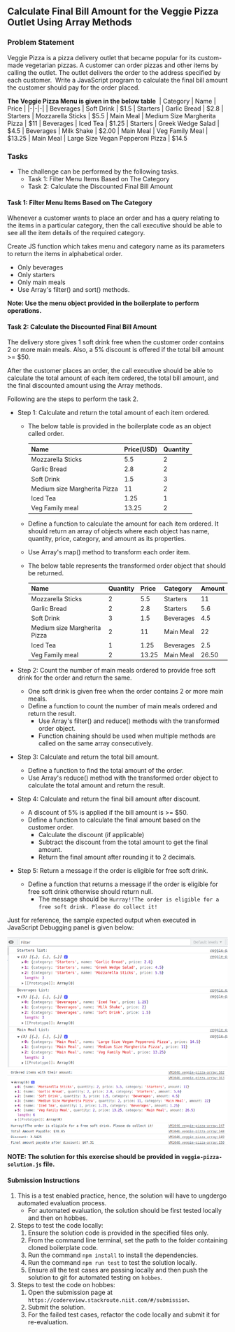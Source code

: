 ## Calculate Final Bill Amount for the Veggie Pizza Outlet Using Array Methods ​

### Problem Statement

Veggie Pizza is a pizza delivery outlet that became popular for its custom-made vegetarian pizzas. A customer can order pizzas and other items by calling the outlet. The outlet delivers the order to the address specified by each customer.​
​
Write a JavaScript program to calculate the final bill amount the customer should pay for the order placed.

**The Veggie Pizza Menu is given in the below table**
​
| Category​ | Name​ | Price​ |
|-|-|-|
| Beverages​ | Soft Drink | $1.5​
| Starters​ | Garlic Bread ​| $2.8​
| Starters​ | Mozzarella Sticks​ | $5.5​
| Main Meal​ | Medium Size Margherita Pizza​ | $11​
| Beverages​ | Iced Tea​ | $1.25​
| Starters​ | Greek Wedge Salad​ | $4.5​
| Beverages​ | Milk Shake​ | $2.00
| Main Meal​ | Veg Family Meal​ | $13.25​
| Main Meal​ | Large Size Vegan Pepperoni Pizza​ | $14.5​

### Tasks

- The challenge can be performed by the following tasks.​
   - Task 1: Filter Menu Items Based on The Category
   - Task 2: Calculate the Discounted Final Bill Amount​

#### Task 1: Filter Menu Items Based on The Category
Whenever a customer wants to place an order and has a query relating to the items in a particular category, then the call executive should be able to see all the item details of the required category.​

Create JS function which takes menu and category name as its parameters to return the items in alphabetical order.​
   - Only beverages​
   - Only starters​
   - Only main meals​
- Use Array's filter() and sort() methods.​

**Note: Use the menu object provided in the boilerplate to perform operations.​**
​
#### Task 2: Calculate the Discounted Final Bill Amount​

The delivery store gives 1 soft drink free when the customer order contains 2 or more main meals. Also, a  5% discount is offered if the total bill amount >= $50. ​

After the customer places an order, the call executive should be able to calculate the total amount of each item ordered, the total bill amount, and the final discounted amount using the Array methods.

Following are the steps to perform the task 2.
- Step 1: Calculate and return the total amount of each item ordered.​

  - The below table is provided in the boilerplate code as an object called order. 

      | Name​ | Price(USD)​ | Quantity​ |
      |-|-|-|
      | Mozzarella Sticks​ | 5.5​ | 2​ |
      | Garlic Bread​ | 2.8​ | 2​ |
      | Soft Drink | 1.5​ | 3​ |
      | Medium size Margherita Pizza​ | 11​ | 2​ |
      | Iced Tea​ | 1.25​ | 1​ |
      | Veg Family meal​ | 13.25​ | 2​
   - Define a function to calculate the amount for each item ordered. It should return an array of objects where each object has name, quantity, price, category, and amount as its properties. ​
   - Use Array's map() method to transform each order item. 
   - The below table represents the transformed order object that should be returned.
  
      | Name​ | Quantity|Price | Category | Amount|
      |---|---|---|---|---|
      | Mozzarella Sticks​ |2| 5.5​ | Starters|11
      | Garlic Bread​ | 2|2.8​ |Starters|5.6
      | Soft Drink | 3|1.5​ | Beverages|4.5
      | Medium size Margherita Pizza​ | 2|11​ | Main Meal|22​ |
      | Iced Tea​ | 1|1.25​ | Beverages|2.5
      | Veg Family meal​ | 2|13.25​ | Main Meal|26.50|


- Step 2: Count the number of main meals ordered to provide free soft drink for the order and return the same​.
   - One soft drink is given free when the order contains 2 or more main meals.​
   - Define a function to count the number of main meals ordered and return the result.​
      - Use Array's filter() and reduce() methods with the transformed order object.​
      - Function chaining should be used when multiple methods are called on the same array consecutively. ​

- Step 3: Calculate and return the total bill amount.​
   - Define a function to find the total amount of the order.​
   - Use Array's reduce() method with the transformed order object to calculate the total amount and return the result.

- Step 4: Calculate and return the final bill amount after discount.​
   - A discount of 5% is applied if the bill amount is >= $50.​
   - Define a function to calculate the final amount based on the customer order.​
      - Calculate the discount (if applicable)​
      - Subtract the discount from the total amount to get the final amount.
      - Return the final amount after rounding it to 2 decimals.


- Step 5: Return a message if the order is eligible for free soft drink.​
   - Define a function that returns a message if the order is eligible for free soft drink otherwise should return null.​
      -  The message should be `Hurray!!The order is eligible for a free soft drink. Please do collect it!`


Just for reference, the sample expected output when executed in JavaScript Debugging panel is given below:

![](./veggie-pizza-output-1.png)
![](./veggie-pizza-output-2.png)​


**NOTE: The solution for this exercise should be provided in `veggie-pizza-solution.js` file.**
​
#### Submission Instructions

1. This is a test enabled practice, hence, the solution will have to ungdergo automated evaluation process.
    - For automated evaluation, the solution should be first tested locally and then on hobbes.
2. Steps to test the code locally:
    1. Ensure the solution code is provided in the specified files only.
    2. From the command line terminal, set the path to the folder containing cloned boilerplate code.
    3. Run the command `npm install` to install the dependencies.
    4. Run the command `npm run test` to test the solution locally.
    5. Ensure all the test cases are passing locally and then push the solution to git for automated testing on `hobbes`.
3. Steps to test the code on hobbes:
    1. Open the submission page at `https://codereview.stackroute.niit.com/#/submission`.
    2. Submit the solution.
    3. For the failed test cases, refactor the code locally and submit it for re-evaluation.
